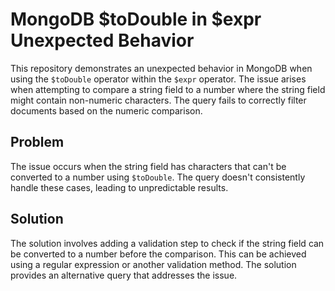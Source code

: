 # MongoDB $toDouble in $expr Unexpected Behavior

This repository demonstrates an unexpected behavior in MongoDB when using the `$toDouble` operator within the `$expr` operator. The issue arises when attempting to compare a string field to a number where the string field might contain non-numeric characters.  The query fails to correctly filter documents based on the numeric comparison.

## Problem

The issue occurs when the string field has characters that can't be converted to a number using `$toDouble`. The query doesn't consistently handle these cases, leading to unpredictable results.

## Solution

The solution involves adding a validation step to check if the string field can be converted to a number before the comparison. This can be achieved using a regular expression or another validation method. The solution provides an alternative query that addresses the issue.
